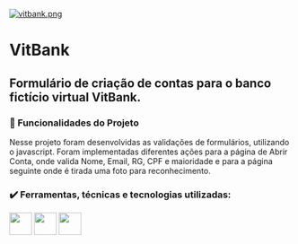 [![vitbank.png](https://i.postimg.cc/CM9PMLG0/vitbank.png)](https://postimg.cc/yWXXvKpp)

<div class="title">
    <h1>VitBank</h1>
</div>

<div class="about">
    <h2>
        Formulário de criação de contas para o banco fictício virtual VitBank.
    </h2>
</div>

<div class="features">
    <h3>🔨 Funcionalidades do Projeto</h3>
    <p> 
       Nesse projeto foram desenvolvidas as validações de formulários, utilizando o javascript. Foram implementadas diferentes ações para a página de Abrir Conta, onde valida Nome, Email, RG, CPF e maioridade e para a página seguinte onde é tirada uma foto para reconhecimento.
    </p>

<div class="tec">
    <h3>✔️ Ferramentas, técnicas e tecnologias utilizadas:</h3>
    <img loading="lazy" src="https://cdn.jsdelivr.net/gh/devicons/devicon@latest/icons/html5/html5-original-wordmark.svg" width="40" height="40"/>
    <img loading="lazy" src="https://cdn.jsdelivr.net/gh/devicons/devicon@latest/icons/css3/css3-original-wordmark.svg" width="40" height="40"/>
    <img loading="lazy" src="https://cdn.jsdelivr.net/gh/devicons/devicon@latest/icons/javascript/javascript-original.svg" width="40" height="40"/>    
</div>
